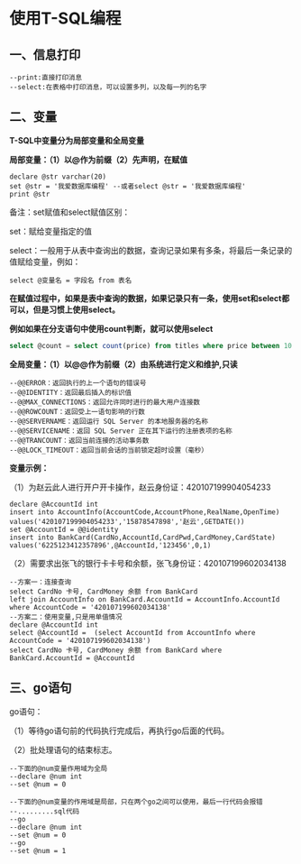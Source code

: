 # 使用T-SQL编程

## 一、信息打印

```
--print:直接打印消息
--select:在表格中打印消息，可以设置多列，以及每一列的名字
```

## 二、变量

**T-SQL中变量分为局部变量和全局变量**

**局部变量：（1）以@作为前缀（2）先声明，在赋值**

```
declare @str varchar(20)
set @str = '我爱数据库编程' --或者select @str = '我爱数据库编程'
print @str
```

备注：set赋值和select赋值区别：

set：赋给变量指定的值

select：一般用于从表中查询出的数据，查询记录如果有多条，将最后一条记录的值赋给变量，例如：

```
select @变量名 = 字段名 from 表名
```

**在赋值过程中，如果是表中查询的数据，如果记录只有一条，使用set和select都可以，但是习惯上使用select。**

**例如如果在分支语句中使用count判断，就可以使用select**

```sql
select @count = select count(price) from titles where price between 10 and 20
```





**全局变量：（1）以@@作为前缀（2）由系统进行定义和维护,只读**

```
--@@ERROR：返回执行的上一个语句的错误号
--@@IDENTITY：返回最后插入的标识值
--@@MAX_CONNECTIONS：返回允许同时进行的最大用户连接数
--@@ROWCOUNT：返回受上一语句影响的行数
--@@SERVERNAME：返回运行 SQL Server 的本地服务器的名称
--@@SERVICENAME：返回 SQL Server 正在其下运行的注册表项的名称
--@@TRANCOUNT：返回当前连接的活动事务数
--@@LOCK_TIMEOUT：返回当前会话的当前锁定超时设置（毫秒）
```

**变量示例：**

（1）为赵云此人进行开户开卡操作，赵云身份证：420107199904054233

```
declare @AccountId int
insert into AccountInfo(AccountCode,AccountPhone,RealName,OpenTime)
values('420107199904054233','15878547898','赵云',GETDATE())
set @AccountId = @@identity
insert into BankCard(CardNo,AccountId,CardPwd,CardMoney,CardState)
values('6225123412357896',@AccountId,'123456',0,1)
```

（2）需要求出张飞的银行卡卡号和余额，张飞身份证：420107199602034138

```
--方案一：连接查询
select CardNo 卡号, CardMoney 余额 from BankCard 
left join AccountInfo on BankCard.AccountId = AccountInfo.AccountId
where AccountCode = '420107199602034138'
--方案二：使用变量,只是用单值情况
declare @AccountId int
select @AccountId =  (select AccountId from AccountInfo where AccountCode = '420107199602034138')
select CardNo 卡号, CardMoney 余额 from BankCard where BankCard.AccountId = @AccountId
```

## 三、go语句

go语句：

（1）等待go语句前的代码执行完成后，再执行go后面的代码。

（2）批处理语句的结束标志。

```
--下面的@num变量作用域为全局
--declare @num int
--set @num = 0

--下面的@num变量的作用域是局部，只在两个go之间可以使用，最后一行代码会报错
--.........sql代码
--go
--declare @num int
--set @num = 0
--go
--set @num = 1
```

